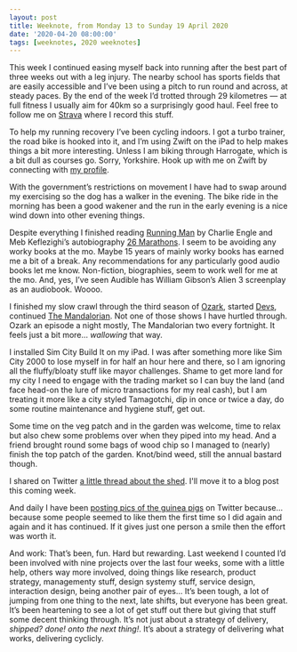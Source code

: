 ```yaml
---
layout: post
title: Weeknote, from Monday 13 to Sunday 19 April 2020
date: '2020-04-20 08:00:00'
tags: [weeknotes, 2020 weeknotes]
---
```

This week I continued easing myself back into running after the best part of three weeks out with a leg injury. The nearby school has sports fields that are easily accessible and I’ve been using a pitch to run round and across, at steady paces. By the end of the week I’d trotted through 29 kilometres — at full fitness I usually aim for 40km so a surprisingly good haul. Feel free to follow me on [Strava](https://www.strava.com/athletes/41247532) where I record this stuff.

To help my running recovery I’ve been cycling indoors. I got a turbo trainer, the road bike is hooked into it, and I’m using Zwift on the iPad to help makes things a bit more interesting. Unless I am biking through Harrogate, which is a bit dull as courses go. Sorry, Yorkshire. Hook up with me on Zwift by connecting with [my profile](https://zwift.com/athlete/58d04352-984b-4336-b52c-efd7363692980).

With the government’s restrictions on movement I have had to swap around my exercising so the dog has a walker in the evening. The bike ride in the morning has been a good wakener and the run in the early evening is a nice wind down into other evening things.

Despite everything I finished reading [Running Man](https://www.goodreads.com/book/show/27274423-running-man) by Charlie Engle and Meb Keflezighi’s autobiography [26 Marathons](https://www.goodreads.com/book/show/37901578-26-marathons). I seem to be avoiding any worky books at the mo. Maybe 15 years of mainly worky books has earned me a bit of a break. Any recommendations for any particularly good audio books let me know. Non-fiction, biographies, seem to work well for me at the mo. And, yes, I’ve seen Audible has William Gibson’s Alien 3 screenplay as an audiobook. Woooo.

I finished my slow crawl through the third season of [Ozark](https://www.imdb.com/title/tt5071412/), started [Devs](https://www.imdb.com/title/tt8134186/), continued [The Mandalorian](https://www.imdb.com/title/tt8111088/). Not one of those shows I have hurtled through. Ozark an episode a night mostly, The Mandalorian two every fortnight. It feels just a bit more... _wallowing_ that way.

I installed Sim City Build It on my iPad. I was after something more like Sim City 2000 to lose myself in for half an hour here and there, so I am ignoring all the fluffy/bloaty stuff like mayor challenges. Shame to get more land for my city I need to engage with the trading market so I can buy the land (and face head-on the lure of micro transactions for my real cash), but I am treating it more like a city styled Tamagotchi, dip in once or twice a day, do some routine maintenance and hygiene stuff, get out.

Some time on the veg patch and in the garden was welcome, time to relax but also chew some problems over when they piped into my head. And a friend brought round some bags of wood chip so I managed to (nearly) finish the top patch of the garden. Knot/bind weed, still the annual bastard though.

I shared on Twitter [a little thread about the shed](https://twitter.com/OfficeOfWilson/status/1251875036404776960). I'll move it to a blog post this coming week.

And daily I have been [posting pics of the guinea pigs](https://twitter.com/OfficeOfWilson/status/1251862161246375938) on Twitter because... because some people seemed to like them the first time so I did again and again and it has continued. If it gives just one person a smile then the effort was worth it.

And work: That’s been, fun. Hard but rewarding. Last weekend I counted I’d been involved with nine projects over the last four weeks, some with a little help, others way more involved, doing things like research, product strategy, managementy stuff, design systemy stuff, service design, interaction design, being another pair of eyes... It’s been tough, a lot of jumping from one thing to the next, late shifts, but everyone has been great. It’s been heartening to see a lot of get stuff out there but giving that stuff some decent thinking through. It’s not just about a strategy of delivery, _shipped? done! onto the next thing!_. It’s about a strategy of delivering what works, delivering cyclicly.

